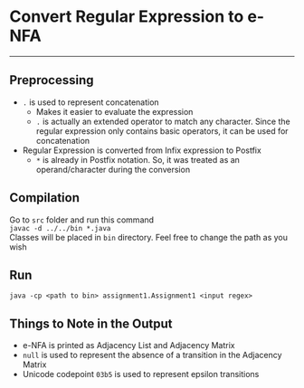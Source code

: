 # Convert Regular Expression to e-NFA
___
## Preprocessing
- `.` is used to represent concatenation
    - Makes it easier to evaluate the expression
    - `.` is actually an extended operator to match any character. Since the regular expression only contains basic operators, it can be used for concatenation
- Regular Expression is converted from Infix expression to Postfix
    - `*` is already in Postfix notation. So, it was treated as an operand/character during the conversion

## Compilation
Go to `src` folder and run this command  
`javac -d ../../bin *.java`  
Classes will be placed in `bin` directory. Feel free to change the path as you wish

## Run
`java -cp <path to bin> assignment1.Assignment1 <input regex>`

## Things to Note in the Output
- e-NFA is printed as Adjacency List and Adjacency Matrix
- `null` is used to represent the absence of a transition in the Adjacency Matrix
- Unicode codepoint `03b5` is used to represent epsilon transitions